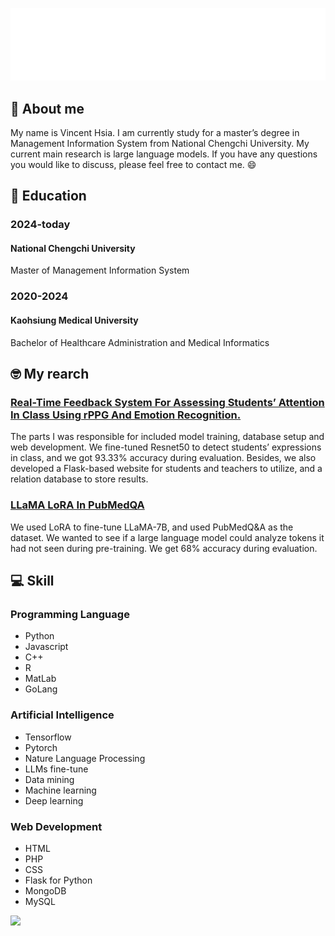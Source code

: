 ![image](https://github.com/shiayongshen/shiayongshen/blob/main/Hi.gif)
## :selfie: About me
My name is Vincent Hsia. I am currently study for a master’s degree in Management Information System from National Chengchi University.
My current main research is large language models. If you have any questions you would like to discuss, please feel free to contact me. :smile:

## :school: Education

###  2024-today
  #### National Chengchi University
  Master of Management Information System
  
### 2020-2024
  #### Kaohsiung Medical University
  Bachelor of Healthcare Administration and Medical Informatics
## :nerd_face: My rearch

### [Real-Time Feedback System For Assessing Students’ Attention In Class Using rPPG And Emotion Recognition.](<https://github.com/shiayongshen/Real-time_Student_Status_Detection_System_based_on_ResNet50/>)
The parts I was responsible for included model training, database setup and web development. We fine-tuned Resnet50 to detect students’ expressions in class, and we got 93.33% accuracy during evaluation. Besides, we also developed a Flask-based website for students and teachers to utilize, and a relation database to store results.

### [LLaMA LoRA In PubMedQA](<https://github.com/shiayongshen/LLaMA_LoRA_in_PubMedQA/>)
We used LoRA to fine-tune LLaMA-7B, and used PubMedQ&A as the dataset. We wanted to see if a large language model could analyze tokens it had not seen during pre-training. We get 68% accuracy during evaluation.
## :computer: Skill
### Programming Language
* Python
* Javascript
* C++
* R
* MatLab
* GoLang

### Artificial Intelligence
* Tensorflow
* Pytorch
* Nature Language Processing
* LLMs fine-tune
* Data mining
* Machine learning
* Deep learning

### Web Development
* HTML
* PHP
* CSS
* Flask for Python
* MongoDB
* MySQL

<img width="40%" src="https://github-readme-stats.vercel.app/api/top-langs/?username=shiayongshen&theme=vue-dark&line_height=22&layout=compact&hide=less" />

<!--
**shiayongshen/shiayongshen** is a ✨ _special_ ✨ repository because its `README.md` (this file) appears on your GitHub profile.

Here are some ideas to get you started:

- 🔭 I’m currently working on ...
- 🌱 I’m currently learning ...
- 👯 I’m looking to collaborate on ...
- 🤔 I’m looking for help with ...
- 💬 Ask me about ...
- 📫 How to reach me: ...
- 😄 Pronouns: ...
- ⚡ Fun fact: ...
-->
